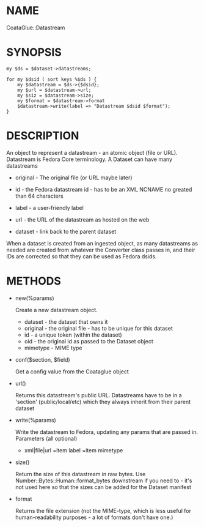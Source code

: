 # NAME

CoataGlue::Datastream

# SYNOPSIS

    my $ds = $dataset->datastreams;

    for my $dsid ( sort keys %$ds ) {
        my $datastream = $ds->{$dsid};
        my $url = $datastream->url;
        my $siz = $datastream->size;
        my $format = $datastream->format
        $datastream->write(label => "Datastream $dsid $format");
    }



# DESCRIPTION

An object to represent a datastream - an atomic object (file or URL).
Datastream is Fedora Core terminology.  A Dataset can have many
datastreams

- original  - The original file (or URL maybe later)
- id        - the Fedora datastream id - has to be an XML NCNAME
                  no greated than 64 characters
                  
- label     - a user-friendly label
- url       - the URL of the datastream as hosted on the web
- dataset   - link back to the parent dataset

When a dataset is created from an ingested object, as many datastreams
as needed are created from whatever the Converter class passes in, and
their IDs are corrected so that they can be used as Fedora dsids.

# METHODS

- new(%params)

    Create a new datastream object.

    - dataset  - the dataset that owns it
    - original - the original file - has to be unique for this dataset
    - id       - a unique token (within the dataset)
    - oid      - the original id as passed to the Dataset object
    - mimetype - MIME type

- conf($section, $field)

    Get a config value from the Coataglue object

- url()

    Returns this datastream's public URL.  Datastreams have to be in a
    'section' (public/local/etc) which they always inherit from their
    parent dataset

- write(%params)

    Write the datastream to Fedora, updating any params that 
    are passed in. Parameters (all optional)

    - xml|file|url
    =item label
    =item mimetype

- size()

    Return the size of this datastream in raw bytes.  Use
    Number::Bytes::Human::format\_bytes downstream if you need to - it's
    not used here so that the sizes can be added for the Dataset manifest

- format

    Returns the file extension (not the MIME-type, which is less useful for
    human-readability purposes - a lot of formats don't have one.)
